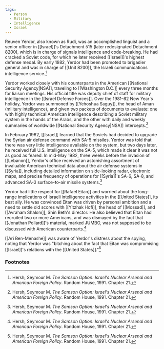 ```yaml
---
tags:
  - Person
  - Military
  - Intelligence
  - Israel
---
```

Reuven Yerdor, also known as Rudi, was an accomplished linguist and a senior officer in [[Israel]]'s Detachment 515 (later redesignated Detachment 8200), which is in charge of signals intelligence and code-breaking. He had cracked a Soviet code, for which he later received [[Israel]]'s highest defense medal. By early 1982, Yerdor had been promoted to brigadier general and was in charge of [[Unit 8200]], the Israeli communications intelligence service.[^1]

Yerdor worked closely with his counterparts in the American [[National Security Agency|NSA]], traveling to [[Washington D.C.]] every three months for liaison meetings. His official title was deputy chief of staff for military intelligence in the [[Israel Defense Forces]]. Over the 1981–82 New Year's holiday, Yerdor was summoned by [[Yehoshua Saguy]], the head of Aman (military intelligence), and given two packets of documents to evaluate: one with highly technical American intelligence describing a Soviet military system in the hands of the Arabs, and the other with daily and weekly summaries of worldwide [[National Security Agency|NSA]] intercepts.[^1]

In February 1982, [[Israel]] learned that the Soviets had decided to upgrade the Syrian air defense command with SA-5 missiles. Yerdor was told that there was very little intelligence available on the system, but two days later, he received full U.S. intelligence on the SA-5, which made it clear it was not as good as feared. In mid-May 1982, three weeks before the invasion of [[Lebanon]], Yerdor's office received an astonishing assortment of invaluable American technical data about the air defense systems in [[Syria]], including detailed information on side-looking radar, electronic maps, and precise frequency of operations for [[Syria]]'s SA-6, SA-8, and advanced SA-3 surface-to-air missile systems.[^1]

Yerdor had little respect for [[Rafael Eitan]] and worried about the long-range implications of Israeli intelligence activities in the [[United States]], its best ally. He was convinced Eitan was driven by personal ambition and a need to settle old scores with [[Yitzhak Hofi]], the head of [[Mossad]], and [[Avraham Shalom]], Shin Beth's director. He also believed that Eitan had recruited two or more Americans, and was dismayed by the fact that [[Jonathan Pollard]]'s material, marked JUMBO, was not supposed to be discussed with American counterparts.[^1]

[[Ari Ben-Menashe]] was aware of Yerdor's distress about the spying, noting that Yerdor was "bitching about the fact that Eitan was compromising [[Israel]]'s relations with the [[United States]]."[^1]

### Footnotes

[^1]: Hersh, Seymour M. *The Samson Option: Israel's Nuclear Arsenal and American Foreign Policy*. Random House, 1991. Chapter 21.
